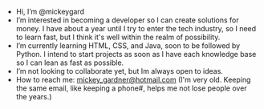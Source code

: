 - Hi, I’m @mickeygard
-  I’m interested in becoming a developer so I can create solutions for money. I have about a year until I try to enter the tech industry, so I need to learn fast, but I think it's well within the realm of possibility.
-  I’m currently learning HTML, CSS, and Java, soon to be followed by Python. I intend to start projects as soon as I have each knowledge base so I can lean as fast as possible.
-  I’m not looking to collaborate yet, but Im always open to ideas.
-  How to reach me: mickey_gardner@hotmail.com (I'm very old. Keeping the same email, like keeping a phone#, helps me not lose people over the years.)

<!---
mickeygard/mickeygard is a ✨ special ✨ repository because its `README.md` (this file) appears on your GitHub profile.
You can click the Preview link to take a look at your changes.
--->
